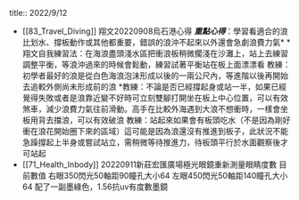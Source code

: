 title:: 2022/9/12

- [[83_Travel_Diving]] 
  翔文20220908烏石港心得
  ***重點心得***：學習看適合的浪比划水、撐板動作或其他都重要，錯誤的浪沖不起來以外還會急劇浪費力氣*
  *翔文自我練習法：在海浪盡頭淺水區把衝浪板稍微擱淺在沙灘上，站上去練習調整平衡，等浪沖過來的時候會鬆動，練習試著平衡站在板上面漂漂看
  教練：初學者最好的浪是從白色海浪泡沫形成以後的一兩公尺內，等進階以後再開始去追較外側尚未形成前的浪
  *教練：不論是否已經撐起身或站一半，如果已經覺得失敗或者是浪靠近變不好時可立刻雙腳打開坐在板上中心位置，可以有效煞車，減少浪費力氣往前滑動。高手在比較外海遇到大浪不想衝時，一樣會坐板用背去擋浪，可以有效破浪
  教練：站起來如果會有板頭吃水（不是因為剛好衝在浪花開始圈下來的區域）這可能是因為浪還沒有推進到板子，此狀況不能急躁撐起上半身或嘗試站立，需稍微等待推進力，待板頭平行於水面觀察後才可站起
- [[71_Health_Inbody]]
  20220911新莊宏匯廣場極光眼鏡重新測量眼睛度數
  目前數值
  右眼350閃光50軸距90瞳孔大小64
  左眼450閃光50軸距140瞳孔大小64
  配了一副墨綠色，1.56抗uv有度數墨鏡